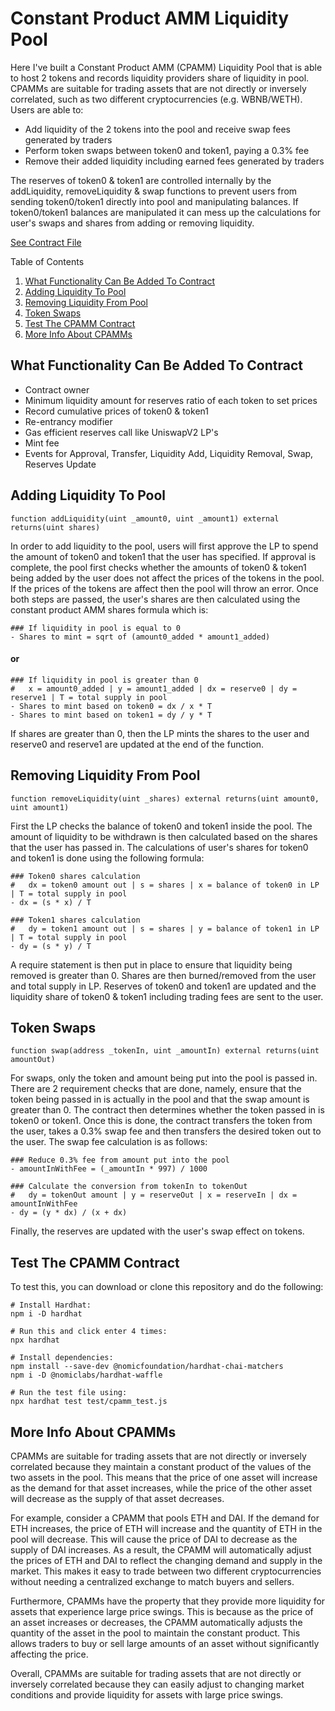 # Constant Product AMM Liquidity Pool

Here I've built a Constant Product AMM (CPAMM) Liquidity Pool that is able to host 2 tokens and records liquidity providers share of liquidity in pool. CPAMMs are suitable for trading assets that are not directly or inversely correlated, such as two different cryptocurrencies (e.g. WBNB/WETH). Users are able to:

- Add liquidity of the 2 tokens into the pool and receive swap fees generated by traders
- Perform token swaps between token0 and token1, paying a 0.3% fee
- Remove their added liquidity including earned fees generated by traders

The reserves of token0 & token1 are controlled internally by the addLiquidity, removeLiquidity & swap functions to prevent users from sending token0/token1 directly into pool and manipulating balances. If token0/token1 balances are manipulated it can mess up the calculations for user's swaps and shares from adding or removing liquidity.

[See Contract File](contracts/CPAMM.sol)

<!-- TABLE OF CONTENTS -->

  <summary>Table of Contents</summary>
  <ol>
    <li><a href="#what-functionality-can-be-added-to-contract">What Functionality Can Be Added To Contract</a></li>
    <li><a href="#adding-liquidity-to-pool">Adding Liquidity To Pool</a></li>
    <li><a href="#removing-liquidity-from-pool">Removing Liquidity From Pool</a></li>
    <li><a href="#token-swaps">Token Swaps</a></li>
    <li><a href="#test-the-cpamm-contract">Test The CPAMM Contract</a></li>
    <li><a href="#more-info-about-cpamms">More Info About CPAMMs</a></li>
  </ol>

## What Functionality Can Be Added To Contract

- Contract owner
- Minimum liquidity amount for reserves ratio of each token to set prices
- Record cumulative prices of token0 & token1
- Re-entrancy modifier
- Gas efficient reserves call like UniswapV2 LP's
- Mint fee
- Events for Approval, Transfer, Liquidity Add, Liquidity Removal, Swap, Reserves Update

## Adding Liquidity To Pool

```shell
function addLiquidity(uint _amount0, uint _amount1) external returns(uint shares)
```

In order to add liquidity to the pool, users will first approve the LP to spend the amount of token0 and token1 that the user has specified. If approval is complete, the pool first checks whether the amounts of token0 & token1 being added by the user does not affect the prices of the tokens in the pool. If the prices of the tokens are affect then the pool will throw an error. Once both steps are passed, the user's shares are then calculated using the constant product AMM shares formula which is:

```shell
### If liquidity in pool is equal to 0
- Shares to mint = sqrt of (amount0_added * amount1_added)
```

#### or

```shell
### If liquidity in pool is greater than 0
#   x = amount0_added | y = amount1_added | dx = reserve0 | dy = reserve1 | T = total supply in pool
- Shares to mint based on token0 = dx / x * T
- Shares to mint based on token1 = dy / y * T
```

If shares are greater than 0, then the LP mints the shares to the user and reserve0 and reserve1 are updated at the end of the function.

## Removing Liquidity From Pool

```shell
function removeLiquidity(uint _shares) external returns(uint amount0, uint amount1)
```

First the LP checks the balance of token0 and token1 inside the pool. The amount of liquidity to be withdrawn is then calculated based on the shares that the user has passed in. The calculations of user's shares for token0 and token1 is done using the following formula:

```shell
### Token0 shares calculation
#   dx = token0 amount out | s = shares | x = balance of token0 in LP | T = total supply in pool
- dx = (s * x) / T

### Token1 shares calculation
#   dy = token1 amount out | s = shares | y = balance of token1 in LP | T = total supply in pool
- dy = (s * y) / T
```

A require statement is then put in place to ensure that liquidity being removed is greater than 0. Shares are then burned/removed from the user and total supply in LP. Reserves of token0 and token1 are updated and the liquidity share of token0 & token1 including trading fees are sent to the user.

## Token Swaps

```shell
function swap(address _tokenIn, uint _amountIn) external returns(uint amountOut)
```

For swaps, only the token and amount being put into the pool is passed in. There are 2 requirement checks that are done, namely, ensure that the token being passed in is actually in the pool and that the swap amount is greater than 0. The contract then determines whether the token passed in is token0 or token1. Once this is done, the contract transfers the token from the user, takes a 0.3% swap fee and then transfers the desired token out to the user. The swap fee calculation is as follows:

```shell
### Reduce 0.3% fee from amount put into the pool
- amountInWithFee = (_amountIn * 997) / 1000

### Calculate the conversion from tokenIn to tokenOut
#   dy = tokenOut amount | y = reserveOut | x = reserveIn | dx = amountInWithFee
- dy = (y * dx) / (x + dx)

```

Finally, the reserves are updated with the user's swap effect on tokens.

## Test The CPAMM Contract

To test this, you can download or clone this repository and do the following:

```shell
# Install Hardhat:
npm i -D hardhat

# Run this and click enter 4 times:
npx hardhat

# Install dependencies:
npm install --save-dev @nomicfoundation/hardhat-chai-matchers
npm i -D @nomiclabs/hardhat-waffle

# Run the test file using:
npx hardhat test test/cpamm_test.js
```

## More Info About CPAMMs

CPAMMs are suitable for trading assets that are not directly or inversely correlated because they maintain a constant product of the values of the two assets in the pool. This means that the price of one asset will increase as the demand for that asset increases, while the price of the other asset will decrease as the supply of that asset decreases.

For example, consider a CPAMM that pools ETH and DAI. If the demand for ETH increases, the price of ETH will increase and the quantity of ETH in the pool will decrease. This will cause the price of DAI to decrease as the supply of DAI increases. As a result, the CPAMM will automatically adjust the prices of ETH and DAI to reflect the changing demand and supply in the market. This makes it easy to trade between two different cryptocurrencies without needing a centralized exchange to match buyers and sellers.

Furthermore, CPAMMs have the property that they provide more liquidity for assets that experience large price swings. This is because as the price of an asset increases or decreases, the CPAMM automatically adjusts the quantity of the asset in the pool to maintain the constant product. This allows traders to buy or sell large amounts of an asset without significantly affecting the price.

Overall, CPAMMs are suitable for trading assets that are not directly or inversely correlated because they can easily adjust to changing market conditions and provide liquidity for assets with large price swings.
